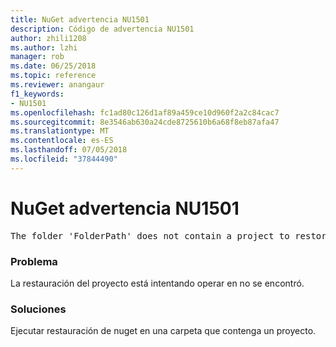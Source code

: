 ```yaml
---
title: NuGet advertencia NU1501
description: Código de advertencia NU1501
author: zhili1208
ms.author: lzhi
manager: rob
ms.date: 06/25/2018
ms.topic: reference
ms.reviewer: anangaur
f1_keywords:
- NU1501
ms.openlocfilehash: fc1ad80c126d1af89a459ce10d960f2a2c84cac7
ms.sourcegitcommit: 8e3546ab630a24cde8725610b6a68f8eb87afa47
ms.translationtype: MT
ms.contentlocale: es-ES
ms.lasthandoff: 07/05/2018
ms.locfileid: "37844490"
---
```

# <a name="nuget-warning-nu1501"></a>NuGet advertencia NU1501

<pre>The folder 'FolderPath' does not contain a project to restore.</pre>


### <a name="issue"></a>Problema
La restauración del proyecto está intentando operar en no se encontró. 

### <a name="solution"></a>Soluciones
Ejecutar restauración de nuget en una carpeta que contenga un proyecto. 
